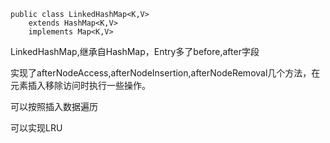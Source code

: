 

```
public class LinkedHashMap<K,V>
    extends HashMap<K,V>
    implements Map<K,V>
```

LinkedHashMap,继承自HashMap，Entry多了before,after字段

实现了afterNodeAccess,afterNodeInsertion,afterNodeRemoval几个方法，在元素插入移除访问时执行一些操作。

可以按照插入数据遍历

可以实现LRU